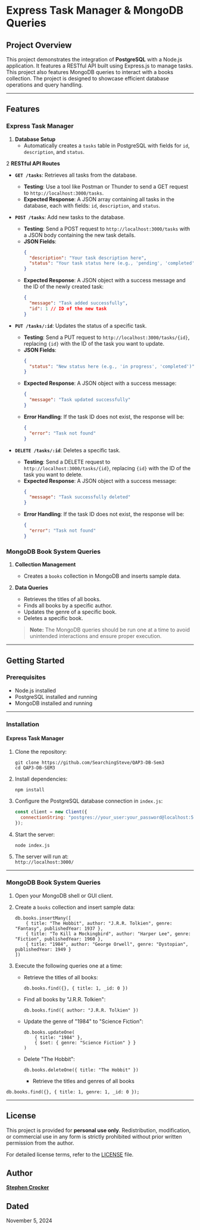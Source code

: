 
# Express Task Manager & MongoDB Queries

## Project Overview

This project demonstrates the integration of **PostgreSQL** with a Node.js application. It features a RESTful API built using Express.js to manage tasks. This project also features MongoDB queries to interact with a books collection. The project is designed to showcase efficient database operations and query handling.

---

## Features

### Express Task Manager

1. **Database Setup**  
   - Automatically creates a `tasks` table in PostgreSQL with fields for `id`, `description`, and `status`. 

2 **RESTful API Routes**

- **`GET /tasks`**: Retrieves all tasks from the database.
  - **Testing**: Use a tool like Postman or Thunder to send a GET request to `http://localhost:3000/tasks`.
  - **Expected Response**: A JSON array containing all tasks in the database, each with fields: `id`, `description`, and `status`.

- **`POST /tasks`**: Add new tasks to the database.
  - **Testing**: Send a POST request to `http://localhost:3000/tasks` with a JSON body containing the new task details.
  - **JSON Fields**:
    ```json
    {
      "description": "Your task description here",
      "status": "Your task status here (e.g., 'pending', 'completed')"
    }
    ```
  - **Expected Response**: A JSON object with a success message and the ID of the newly created task:
    ```json
    {
      "message": "Task added successfully",
      "id": 1 // ID of the new task
    }
    ```

- **`PUT /tasks/:id`**: Updates the status of a specific task.
  - **Testing**: Send a PUT request to `http://localhost:3000/tasks/{id}`, replacing `{id}` with the ID of the task you want to update.
  - **JSON Fields**:
    ```json
    {
      "status": "New status here (e.g., 'in progress', 'completed')"
    }
    ```
  - **Expected Response**: A JSON object with a success message:
    ```json
    {
      "message": "Task updated successfully"
    }
    ```
  - **Error Handling**: If the task ID does not exist, the response will be:
    ```json
    {
      "error": "Task not found"
    }
    ```

- **`DELETE /tasks/:id`**: Deletes a specific task.
  - **Testing**: Send a DELETE request to `http://localhost:3000/tasks/{id}`, replacing `{id}` with the ID of the task you want to delete.
  - **Expected Response**: A JSON object with a success message:
    ```json
    {
      "message": "Task successfully deleted"
    }
    ```
  - **Error Handling**: If the task ID does not exist, the response will be:
    ```json
    {
      "error": "Task not found"
    }
    ```


### MongoDB Book System Queries

1. **Collection Management**  
   - Creates a `books` collection in MongoDB and inserts sample data.

2. **Data Queries**  
   - Retrieves the titles of all books.  
   - Finds all books by a specific author.  
   - Updates the genre of a specific book.  
   - Deletes a specific book.

   > **Note:** The MongoDB queries should be run one at a time to avoid unintended interactions and ensure proper execution.

---

## Getting Started

### Prerequisites

- Node.js installed  
- PostgreSQL installed and running  
- MongoDB installed and running  

---

### Installation

#### Express Task Manager

1. Clone the repository:  
   ```
   git clone https://github.com/SearchingSteve/QAP3-DB-Sem3
   cd QAP3-DB-SEM3
   ```

2. Install dependencies:  
   ```
   npm install
   ```

3. Configure the PostgreSQL database connection in `index.js`:  
   ```javascript
   const client = new Client({
     connectionString: "postgres://your_user:your_password@localhost:5432/your_db_name",
   });
   ```

4. Start the server:  
   ```
   node index.js
   ```

5. The server will run at:  
   `http://localhost:3000/`

---

### MongoDB Book System Queries

1. Open your MongoDB shell or GUI client.

2. Create a `books` collection and insert sample data:  
   ```
   db.books.insertMany([
       { title: "The Hobbit", author: "J.R.R. Tolkien", genre: "Fantasy", publishedYear: 1937 },
       { title: "To Kill a Mockingbird", author: "Harper Lee", genre: "Fiction", publishedYear: 1960 },
       { title: "1984", author: "George Orwell", genre: "Dystopian", publishedYear: 1949 }
   ])
   ```

3. Execute the following queries one at a time:  
   - Retrieve the titles of all books:  
     ```
     db.books.find({}, { title: 1, _id: 0 })
     ```

   - Find all books by "J.R.R. Tolkien":  
     ```
     db.books.find({ author: "J.R.R. Tolkien" })
     ```

   - Update the genre of "1984" to "Science Fiction":  
     ```
     db.books.updateOne(
         { title: "1984" },
         { $set: { genre: "Science Fiction" } }
     )
     ```

   - Delete "The Hobbit":  
     ```
     db.books.deleteOne({ title: "The Hobbit" })
     ```

     - Retrieve the titles and genres of all books
```
db.books.find({}, { title: 1, genre: 1, _id: 0 });
```


---



## License

This project is provided for **personal use only**. Redistribution, modification, or commercial use in any form is strictly prohibited without prior written permission from the author.

For detailed license terms, refer to the [LICENSE](LICENSE.MD) file.

## Author
**[Stephen Crocker](https://github.com/SearchingSteve)** 

## Dated
November 5, 2024



